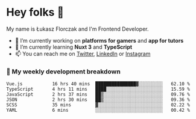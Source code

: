 # Hey folks 👋

My name is Łukasz Florczak and I'm Frontend Developer. 

- 🔭 I’m currently working on **platforms for gamers** and **app for tutors**
- 🌱 I’m currently learning **Nuxt 3** and **TypeScript**
- 📫 You can reach me on [Twitter](https://twitter.com/lukaszflorczak), [LinkedIn](https://pl.linkedin.com/in/lukasz-florczak) or [Instagram](https://instagram.com/lukaszflorczak)


### 🧮 My weekly development breakdown

<!--START_SECTION:waka-->

```text
Vue.js           16 hrs 40 mins  ███████████████▓░░░░░░░░░   62.10 %
TypeScript       4 hrs 11 mins   ████░░░░░░░░░░░░░░░░░░░░░   15.59 %
JavaScript       2 hrs 37 mins   ██▒░░░░░░░░░░░░░░░░░░░░░░   09.76 %
JSON             2 hrs 30 mins   ██▒░░░░░░░░░░░░░░░░░░░░░░   09.36 %
SCSS             35 mins         ▓░░░░░░░░░░░░░░░░░░░░░░░░   02.22 %
YAML             6 mins          ░░░░░░░░░░░░░░░░░░░░░░░░░   00.42 %
```

<!--END_SECTION:waka-->

<!--
**lukaszflorczak/lukaszflorczak** is a ✨ _special_ ✨ repository because its `README.md` (this file) appears on your GitHub profile.

Here are some ideas to get you started:

- 🔭 I’m currently working on ...
- 🌱 I’m currently learning ...
- 👯 I’m looking to collaborate on ...
- 🤔 I’m looking for help with ...
- 💬 Ask me about ...
- 📫 How to reach me: ...
- 😄 Pronouns: ...
- ⚡ Fun fact: ...
-->
